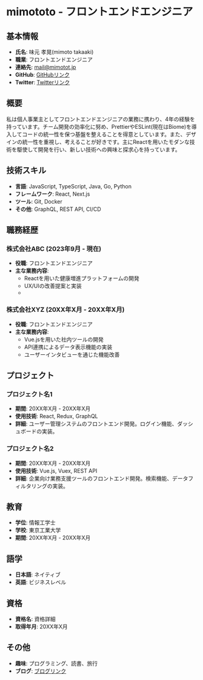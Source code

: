 # mimototo - フロントエンドエンジニア

## 基本情報

- **氏名**: 味元 孝晃(mimoto takaaki)
- **職業**: フロントエンドエンジニア
- **連絡先**: mail@mimotot.jp
- **GitHub**: [GitHubリンク](https://github.com/mimototo)
- **Twitter**: [Twitterリンク](https://x.com/mimototo_)

## 概要

私は個人事業主としてフロントエンドエンジニアの業務に携わり、4年の経験を持っています。チーム開発の効率化に努め、PrettierやESLint(現在はBiome)を導入してコードの統一性を保つ基盤を整えることを得意としています。また、デザインの統一性を重視し、考えることが好きです。主にReactを用いたモダンな技術を駆使して開発を行い、新しい技術への興味と探求心を持っています。

## 技術スキル

- **言語**: JavaScript, TypeScript, Java, Go, Python
- **フレームワーク**: React, Next.js
- **ツール**: Git, Docker
- **その他**: GraphQL, REST API, CI/CD

## 職務経歴

### 株式会社ABC (2023年9月 - 現在)

- **役職**: フロントエンドエンジニア
- **主な業務内容**:
  - Reactを用いた健康増進プラットフォームの開発
  - UX/UIの改善提案と実装
  -

### 株式会社XYZ (20XX年X月 - 20XX年X月)

- **役職**: フロントエンドエンジニア
- **主な業務内容**:
  - Vue.jsを用いた社内ツールの開発
  - API連携によるデータ表示機能の実装
  - ユーザーインタビューを通じた機能改善

## プロジェクト

### プロジェクト名1

- **期間**: 20XX年X月 - 20XX年X月
- **使用技術**: React, Redux, GraphQL
- **詳細**: ユーザー管理システムのフロントエンド開発。ログイン機能、ダッシュボードの実装。

### プロジェクト名2

- **期間**: 20XX年X月 - 20XX年X月
- **使用技術**: Vue.js, Vuex, REST API
- **詳細**: 企業向け業務支援ツールのフロントエンド開発。検索機能、データフィルタリングの実装。

## 教育

- **学位**: 情報工学士
- **学校**: 東京工業大学
- **期間**: 20XX年X月 - 20XX年X月

## 語学

- **日本語**: ネイティブ
- **英語**: ビジネスレベル

## 資格

- **資格名**: 資格詳細
- **取得年月**: 20XX年X月

## その他

- **趣味**: プログラミング、読書、旅行
- **ブログ**: [ブログリンク](https://blog.example.com)
